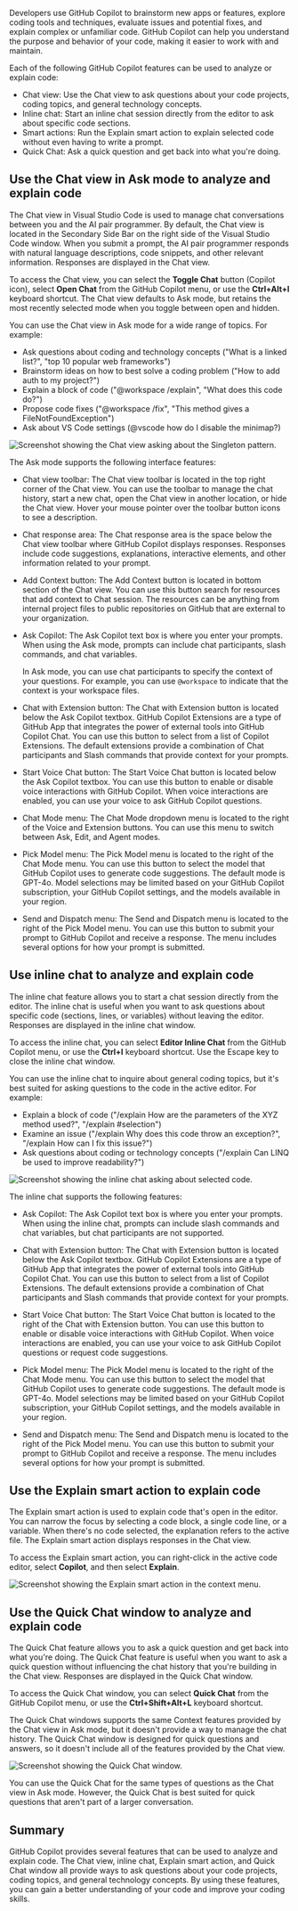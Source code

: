 Developers use GitHub Copilot to brainstorm new apps or features, explore coding tools and techniques, evaluate issues and potential fixes, and explain complex or unfamiliar code. GitHub Copilot can help you understand the purpose and behavior of your code, making it easier to work with and maintain.

Each of the following GitHub Copilot features can be used to analyze or explain code:

- Chat view: Use the Chat view to ask questions about your code projects, coding topics, and general technology concepts.
- Inline chat: Start an inline chat session directly from the editor to ask about specific code sections.
- Smart actions: Run the Explain smart action to explain selected code without even having to write a prompt.
- Quick Chat: Ask a quick question and get back into what you're doing.

## Use the Chat view in Ask mode to analyze and explain code

The Chat view in Visual Studio Code is used to manage chat conversations between you and the AI pair programmer. By default, the Chat view is located in the Secondary Side Bar on the right side of the Visual Studio Code window. When you submit a prompt, the AI pair programmer responds with natural language descriptions, code snippets, and other relevant information. Responses are displayed in the Chat view.

To access the Chat view, you can select the **Toggle Chat** button (Copilot icon), select **Open Chat** from the GitHub Copilot menu, or use the **Ctrl+Alt+I** keyboard shortcut. The Chat view defaults to Ask mode, but retains the most recently selected mode when you toggle between open and hidden.

You can use the Chat view in Ask mode for a wide range of topics. For example:

- Ask questions about coding and technology concepts ("What is a linked list?", "top 10 popular web frameworks")
- Brainstorm ideas on how to best solve a coding problem ("How to add auth to my project?")
- Explain a block of code ("@workspace /explain", "What does this code do?")
- Propose code fixes ("@workspace /fix", "This method gives a FileNotFoundException")
- Ask about VS Code settings (@vscode how do I disable the minimap?)

![Screenshot showing the Chat view asking about the Singleton pattern.](../media/explain-chat-view-workspace-explain-singleton-pattern.png)

The Ask mode supports the following interface features:

- Chat view toolbar: The Chat view toolbar is located in the top right corner of the Chat view. You can use the toolbar to manage the chat history, start a new chat, open the Chat view in another location, or hide the Chat view. Hover your mouse pointer over the toolbar button icons to see a description.

- Chat response area: The Chat response area is the space below the Chat view toolbar where GitHub Copilot displays responses. Responses include code suggestions, explanations, interactive elements, and other information related to your prompt.

- Add Context button: The Add Context button is located in bottom section of the Chat view. You can use this button search for resources that add context to Chat session. The resources can be anything from internal project files to public repositories on GitHub that are external to your organization.

- Ask Copilot: The Ask Copilot text box is where you enter your prompts. When using the Ask mode, prompts can include chat participants, slash commands, and chat variables.

    In Ask mode, you can use chat participants to specify the context of your questions. For example, you can use `@workspace` to indicate that the context is your workspace files.

- Chat with Extension button: The Chat with Extension button is located below the Ask Copilot textbox. GitHub Copilot Extensions are a type of GitHub App that integrates the power of external tools into GitHub Copilot Chat. You can use this button to select from a list of Copilot Extensions. The default extensions provide a combination of Chat participants and Slash commands that provide context for your prompts.

- Start Voice Chat button: The Start Voice Chat button is located below the Ask Copilot textbox. You can use this button to enable or disable voice interactions with GitHub Copilot. When voice interactions are enabled, you can use your voice to ask GitHub Copilot questions.

- Chat Mode menu: The Chat Mode dropdown menu is located to the right of the Voice and Extension buttons. You can use this menu to switch between Ask, Edit, and Agent modes.

- Pick Model menu: The Pick Model menu is located to the right of the Chat Mode menu. You can use this button to select the model that GitHub Copilot uses to generate code suggestions. The default mode is GPT-4o. Model selections may be limited based on your GitHub Copilot subscription, your GitHub Copilot settings, and the models available in your region.

- Send and Dispatch menu: The Send and Dispatch menu is located to the right of the Pick Model menu. You can use this button to submit your prompt to GitHub Copilot and receive a response. The menu includes several options for how your prompt is submitted.

## Use inline chat to analyze and explain code

The inline chat feature allows you to start a chat session directly from the editor. The inline chat is useful when you want to ask questions about specific code (sections, lines, or variables) without leaving the editor. Responses are displayed in the inline chat window.

To access the inline chat, you can select **Editor Inline Chat** from the GitHub Copilot menu, or use the **Ctrl+I** keyboard shortcut. Use the Escape key to close the inline chat window.

You can use the inline chat to inquire about general coding topics, but it's best suited for asking questions to the code in the active editor. For example:

- Explain a block of code ("/explain How are the parameters of the XYZ method used?", "/explain #selection")
- Examine an issue ("/explain Why does this code throw an exception?", "/explain How can I fix this issue?")
- Ask questions about coding or technology concepts ("/explain Can LINQ be used to improve readability?")

![Screenshot showing the inline chat asking about selected code.](../media/explain-inline-chat-explain-selected.png)

The inline chat supports the following features:

- Ask Copilot: The Ask Copilot text box is where you enter your prompts. When using the inline chat, prompts can include slash commands and chat variables, but chat participants are not supported.

- Chat with Extension button: The Chat with Extension button is located below the Ask Copilot textbox. GitHub Copilot Extensions are a type of GitHub App that integrates the power of external tools into GitHub Copilot Chat. You can use this button to select from a list of Copilot Extensions. The default extensions provide a combination of Chat participants and Slash commands that provide context for your prompts.

- Start Voice Chat button: The Start Voice Chat button is located to the right of the Chat with Extension button. You can use this button to enable or disable voice interactions with GitHub Copilot. When voice interactions are enabled, you can use your voice to ask GitHub Copilot questions or request code suggestions.

- Pick Model menu: The Pick Model menu is located to the right of the Chat Mode menu. You can use this button to select the model that GitHub Copilot uses to generate code suggestions. The default mode is GPT-4o. Model selections may be limited based on your GitHub Copilot subscription, your GitHub Copilot settings, and the models available in your region.

- Send and Dispatch menu: The Send and Dispatch menu is located to the right of the Pick Model menu. You can use this button to submit your prompt to GitHub Copilot and receive a response. The menu includes several options for how your prompt is submitted.

## Use the Explain smart action to explain code

The Explain smart action is used to explain code that's open in the editor. You can narrow the focus by selecting a code block, a single code line, or a variable. When there's no code selected, the explanation refers to the active file. The Explain smart action displays responses in the Chat view.

To access the Explain smart action, you can right-click in the active code editor, select **Copilot**, and then select **Explain**.

![Screenshot showing the Explain smart action in the context menu.](../media/explain-smart-action-explain.png)

## Use the Quick Chat window to analyze and explain code

The Quick Chat feature allows you to ask a quick question and get back into what you're doing. The Quick Chat feature is useful when you want to ask a quick question without influencing the chat history that you're building in the Chat view. Responses are displayed in the Quick Chat window.

To access the Quick Chat window, you can select **Quick Chat** from the GitHub Copilot menu, or use the **Ctrl+Shift+Alt+L** keyboard shortcut.

The Quick Chat windows supports the same Context features provided by the Chat view in Ask mode, but it doesn't provide a way to manage the chat history. The Quick Chat window is designed for quick questions and answers, so it doesn't include all of the features provided by the Chat view.

![Screenshot showing the Quick Chat window.](../media/explain-quick-chat-explain-issue.png)

You can use the Quick Chat for the same types of questions as the Chat view in Ask mode. However, the Quick Chat is best suited for quick questions that aren't part of a larger conversation.

## Summary

GitHub Copilot provides several features that can be used to analyze and explain code. The Chat view, inline chat, Explain smart action, and Quick Chat window all provide ways to ask questions about your code projects, coding topics, and general technology concepts. By using these features, you can gain a better understanding of your code and improve your coding skills.
